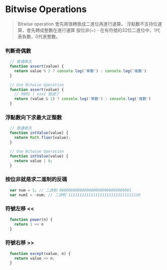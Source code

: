 # Bitwise Operations

> Bitwise operation 會先將值轉換成二進位再進行運算。
> 浮點數不支持位運算，會先轉成整數在進行運算
> 按位非(~) - 在有符號的32位二進位中，1代表負數，0代表整數。

### 判斷奇偶數

```js
  // 普通做法
  function assert(value) {
    return value % 2 ? console.log('單數') : console.log('複數')
  }
```

```js
  // Use Bitwise Operation
  function assert(value) {
    // 0001 | xxx1 就過了
    return (value & 1) ? console.log('單數') : console.log('複數')
  }
```

### 浮點數向下求最大正整數

```js
  // 普通做法
  function intValue(value) {
    return Math.floor(value);
  }
```

```js
  // Use Bitwise Operation
  function intValue(value) {
    return value | 0;
  }
```

### 按位非就是求二進制的反碼
```js
  var num = 1; // 二进制 00000000000000000000000000000001
  var num1 = ~num; // 二进制 11111111111111111111111111111110
```

### 符號左移 <<
```js
  function power(n) {
    return 1 << n
  }
```

### 符號右移 >>
```js
  function except(value, n) {
    return value >> n;
  }
```